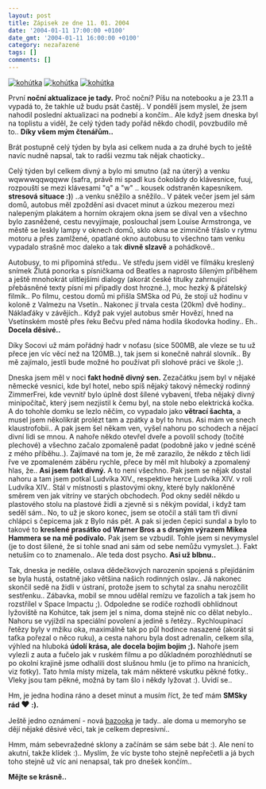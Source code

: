 ```yaml
---
layout: post
title: Zápisek ze dne 11. 01. 2004
date: '2004-01-11 17:00:00 +0100'
date_gmt: '2004-01-11 16:00:00 +0100'
category: nezařazené
tags: []
comments: []
---
```

<div >  <a href="/%base_url%/assets/old-images/kohutka1.jpg"><img alt="kohútka" src="%base_url%/assets/old-images/kohutka1.jpg"></a>  <a href="/%base_url%/assets/old-images/kohutka2.jpg"><img alt="kohútka" src="%base_url%/assets/old-images/kohutka2.jpg"></a>  <a href="/%base_url%/assets/old-images/kohutka3.jpg"><img alt="kohútka" src="%base_url%/assets/old-images/kohutka3.jpg"></a>  </div>
<p>První <strong>noční aktualizace je tady.</strong> Proč noční? Píšu na notebooku a je 23.11  a vypadá to, že takhle už budu psát častěj.. V pondělí jsem myslel, že jsem  nahodil poslední aktualizaci na podnebí a končím.. Ale když jsem dneska byl  na toplistu a viděl, že celý týden tady pořád někdo chodil, povzbudilo mě to..  <strong>Díky všem mým čtenářům..</strong></p>
<p>Brát postupně celý týden by byla asi celkem nuda a za druhé bych to ještě  navíc nudně napsal, tak to radši vezmu tak nějak chaoticky..</p>
<p>Celý týden byl celkem divný a bylo mi smutno (až na úterý) a venku wqwwwqqwqqww  (safra, právě mi spadl kus čokolády do klávesnice, fuuj, rozpouští se mezi  klávesami "q" a "w" .. kousek odstraněn kapesníkem. <strong>stresová situace :)</strong>) ..a venku  sněžilo a sněžilo.. V pátek večer jsem jel sám domů, autobus měl zpoždění asi dvacet  minut a úzkou mezerou mezi nalepeným plakátem a horním okrajem okna jsem se  díval ven a všechno bylo zasněžené, cestu nevyjímaje, poslouchal jsem Louise  Armstronga, ve městě se leskly lampy v oknech domů, sklo okna se zimničně třáslo  v rytmu motoru a přes zamlžené, opatlané okno autobusu to všechno tam venku  vypadalo strašně moc daleko a tak <strong>divně slzavě</strong> a pohádkově..</p>
<p>Autobusy, to mi připomíná středu.. Ve středu jsem viděl ve filmáku kreslený  snímek Žlutá ponorka s písničkama od Beatles a naprosto šíleným příběhem a ještě  mnohokrát ulítlejšími dialogy (akorát české titulky zahrnující přebásněné  texty písní mi připadly dost hrozné..), moc hezký &amp; přátelský filmík..  Po filmu, cestou domů mi přišla SMSka od Pú, že stojí už hodinu v koloně  z Valmezu na Vsetín.. Nakonec jí trvala cesta (20km) dvě hodiny.. Náklaďáky  v závějích.. Když pak vyjel autobus směr Hovězí, hned na Vsetínském mostě  přes řeku Bečvu před náma hodila škodovka hodiny.. Eh.. <strong>Docela děsivé..</strong></p>
<p>Díky Socovi už mám pořádný hadr v noťasu (sice 500MB, ale vleze se tu už  přece jen víc věcí než na 120MB..), tak jsem si konečně nahrál slovník.. By mě  zajímalo, jestli bude možné ho používat při slohové práci ve škole ;).</p>
<p>Dneska jsem měl v noci <strong>fakt hodně divný sen.</strong> Zezačátku jsem byl v nějaké  německé vesnici, kde byl hotel, nebo spíš nějaký takový německý rodinný ZimmerFrei,  kde vevnitř bylo úplně dost šílené vybavení, třeba nějaký divný minipočítač,  který jsem nezjistil k čemu byl, na stole nebo elektrická kočka. A do tohohle  domku se lezlo něčím, co vypadalo jako <strong>větrací šachta,</strong> a musel jsem několikrát  prolézt tam a zpátky a byl to hnus. Asi mám ve snech klaustrofobii.. A pak  jsem šel někam ven, vyšel nahoru po schodech a nějací divní lidi se mnou.  A nahoře někdo otevřel dveře a povolil schody (točité plechové) a všechno  začalo zpomaleně padat (podobně jako v jedné scéně z mého příběhu..). Zajímavé  na tom je, že mě zarazilo, že někdo z těch lidí řve ve zpomaleném záběru  rychle, přece by měl mít hluboký a zpomalený hlas, že.. <strong>Asi jsem fakt divný.</strong>  A to není všechno. Pak jsem se nějak dostal nahoru a tam jsem potkal  Ludvíka XIV., respektive herce Ludvíka XIV. v roli Ludvíka XIV.. Stál v místnosti  s plastovými okny, které byly nakloněné směrem ven jak vitríny ve starých  obchodech. Pod okny seděl někdo u plastového stolu na plastové židli  a zjevně si s někým povídal, i když tam seděl sám.. No, to už je skoro konec,  jsem se otočil a stáli tam tři divní chlápci s čepicema jak z Bylo nás pět.  A pak si jeden čepici sundal a bylo to takové to <strong>kreslené prasátko od  Warner Bros a s drsným výrazem Mikea Hammera se na mě podívalo.</strong> Pak jsem  se vzbudil. Tohle jsem si nevymyslel (je to dost šílené, že si tohle snad ani  sám od sebe nemůžu vymyslet..). Fakt netuším co to znamenalo.. Ale teda dost  psycho. <strong>Asi už blbnu..</strong></p>
<p>Tak, dneska je neděle, oslava dědečkových narozenin spojená s přejídáním se  byla hustá, ostatně jako většina našich rodinných oslav.. Já nakonec skončil  sedě na židli v ústraní, protože jsem to schytal za snahu nerozčílit sestřenku..  Zábavka, mobil se mnou udělal remízu ve fazolích a tak jsem ho rozstřílel  v Space Impactu ;). Odpoledne se rodiče rozhodli obhlídnout lyžoviště na Kohútce,  tak jsem jel s nima, doma stejně nic co dělat nebylo.. Nahoru se vyjíždí na speciální  povolení a jedině s řetězy.. Rychloupínací řetězy byly v mžiku oka, maximálně tak  po půl hodince nasazené (akorát si taťka pořezal o něco ruku), a cesta nahoru  byla dost adrenalin, celkem síla, výhled na hluboká <strong>údolí krása, ale docela  bojim bojim ;).</strong> Nahoře jsem vylezli z auta a fučelo jak v ruském filmu a po důkladném  porozhlédnutí se po okolní krajině jsme odhalili dost slušnou hmlu (je to přímo  na hranicích, viz fotky). Tato hmla místy mizela, tak mám některé vskutku pěkné  fotky.. Vleky jsou tam pěkné, možná by tam šlo i někdy lyžovat :). Uvidí se..</p>
<p>Hm, je jedna hodina ráno a deset minut a musím říct, že teď mám <strong>SMSky  rád <big>&hearts;</big> :).</strong></p>
<p>Ještě jedno oznámení - nová <a href="http://bazooka.wz.cz">bazooka</a> je tady..  ale doma u memoryho se dějí nějaké děsivé věci, tak je celkem depresivní..</p>
<p>Hmm, mám sebevražedné sklony a začínám se sám sebe bát :). Ale není to akutní, takže  klídek :).. Myslím, že víc byste toho stejně nepřečetli a já bych toho stejně už víc  ani nenapsal, tak pro dnešek končím..</p>
<p><strong>Mějte se krásně.. </strong></p>
